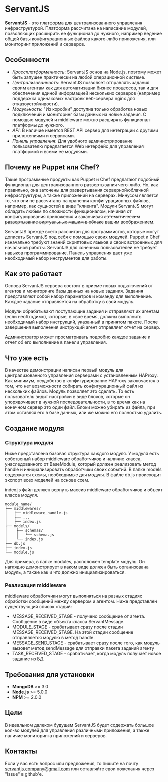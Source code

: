 # ServantJS
**ServantJS** - это платформа для централизованного управления инфраструктурой. Платформа рассчитана на написание модулей, позволяющих расширить ее функционал до нужного, например ведение общей базы конфигурационных файлов какого-либо приложения, или мониторинг приложений и серверов.

## Особенности

* *Кроссплатформенность*: ServantJS основ на Node.js, поэтому может быть запущен практически на любой операционной системе.
* *Централизованность*: ServantJS позволяет отправлять задания своим агентам как для автоматизации бизнес процессов, так и для обеспечения единой информацией нескольких серверов (например поддержка одинаковых настроек веб-сервера nginx для отказоустойчивости).
* *Модульность*: "Из коробки" доступна только обработка новых подключений и мониторинг базы данных на новые задания. С помощью модулей и middleware можно расширять функционал платформы до нужного.
* *API*: В наличие имеется REST API сервер для интеграции с другими приложениями и сервисами.
* *Панель управления*: Для удобного администрирование пользователю предлагается Web интерфейс для управления платформой и 
всеми ее модулями.

## Почему не Puppet или Chef?

Такие программные продукты как Puppet и Chef предлагают подобный функционал для централизованного развертывания чего-либо. Но, как правильно, она заточены для развертывания серверной\облачной инфраструктуры, а также приложений на серверах. Минусом является то, что они не рассчитаны на хранения конфигурационных файлов, например, как сущностей в виде "клиента". Модули ServantJS могут обладать любым по сложности функционалом, начиная от конфигурирования приложения и заканчивая ~~автоматическим развертывание виртуальных машим в облаке~~ вашим воображением.
 
ServantJS прежде всего рассчитан для программистов, которые могут дописать ServantJS под себя с помощью своих модулей. Puppet и Chef изначально требуют знаний скриптовых языков и своих встроенных для начальной работы. ServantJS для конечных пользователей не требует навыков программирование. Панель управления дает уже необходимый набор инструментов для работы.

## Как это работает

Основа ServantJS сервера состоит в приеме новых подключений от агентов и мониторинге базы данных на новые задания. Задания представляют собой набор параметров и команду для выполнение. Каждое задание отправляется на обработку в свой модуль.

Модули обрабатывают поступающие задания и отправляют их агентам (если необходимо), которые, в свое время, должны выполнить необходимый набор инструкций, указанный в принятом пакете. После завершения выполнения инструкций агент отправляет отчет на сервер.
 
Администратор может просматривать подробно каждое задание и отчет об его выполнение в панели управления.

## Что уже есть

В качестве демонстрации написан первый модуль для централизованного управления серверами с установленным HAProxy. Как минимум, неудобство в конфигурирование HAProxy заключается в том, что нет возможности собирать конфигурационный файл из нескольких файлов. Модуль позволяет это сделать. То есть пользователь видит настройки в виде блоков,  которые он упорядочивает в нужной последовательности, в то время как на конечном сервер это один файл. Блоки можно убирать из файла, при этом оставляя его в базе данных, или же можно его полностью удалить.

## Создание модуля

### Структура модуля

Ниже представлена базовая структура каждого модуля. У модуля есть собственый набор middleware обработчиков и наличие класса, унаследованного от BaseModule, который должен реализовать метод handle и инициализировать обработчики своих событий. В папке models содержатся схемы, необходимые для модуля. В файле db.js происходит экспорт всех моделей на основе схем.
 
index.js файл должен вернуть массив middleware обработчиков и объект класса модуля.
 
```
module_name/
├── middlewares/
│   ├── middleware_handle.js
│   ├── ...
│   ├── index.js
├── models/
│    ├── schemas/
│    │   └── schema.js     
│    └── index.js
├── db.js
├── index.js
└── module.js

```


Для примера, в папке modules, расположен template модуль. Он наглядно демонстрирует в каком виде должен быть организована модуль, а также как и что должно инициализироваться.

### Реализация middleware

middleware обработчики могут выполняться на разных стадиях обработки сообщений между сервером и агентом. Ниже представлен существующий список стадий:

* MESSAGE_RECEIVED_STAGE - получено сообщение от агента. Сообщение в виде объекта класса ServantMessage. 
* MODULE_STAGE - срабатывает сразу после стадии MESSAGE_RECEIVED_STAGE. На этой стадии сообщение отправляется модулю в метод handle.
* MESSAGE_SEND_STAGE - срабатывает сразу после того, как модуль вызовет метод sendMessage для отправки пакета заданий агенту 
* TASK_RECEIVED_STAGE - срабатывает, когда модуль получает новое задание из БД

## Требования для установки

* **MongoDB** >= 3.0
* **Node.js** >= 5.0.0
* **NPM** >= 2.0.0

## Цели

В идеальном далеком будущем ServantJS будет содержать большое кол-во модулей для управления различными приложения, а также наличие мониторинга приложений и серверов. 

## Контакты

Если у вас есть вопрос или предложения, то пишите на почту servantjs.company@gmail.com или оставляйте свои пожелания через "Issue" в github'е.

